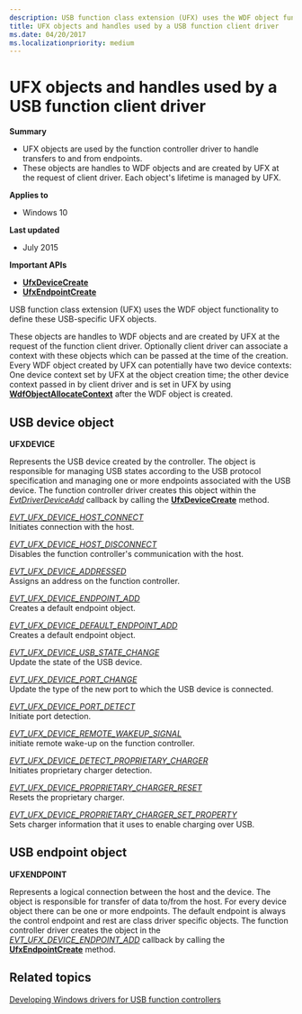 ```yaml
---
description: USB function class extension (UFX) uses the WDF object functionality to define these USB-specific UFX objects.
title: UFX objects and handles used by a USB function client driver
ms.date: 04/20/2017
ms.localizationpriority: medium
---
```


# UFX objects and handles used by a USB function client driver


**Summary**

-   UFX objects are used by the function controller driver to handle transfers to and from endpoints.
-   These objects are handles to WDF objects and are created by UFX at the request of client driver. Each object's lifetime is managed by UFX.

**Applies to**

-   Windows 10

**Last updated**

-   July 2015

**Important APIs**

-   [**UfxDeviceCreate**](https://docs.microsoft.com/windows-hardware/drivers/ddi/ufxclient/nf-ufxclient-ufxdevicecreate)
-   [**UfxEndpointCreate**](https://docs.microsoft.com/windows-hardware/drivers/ddi/ufxclient/nf-ufxclient-ufxendpointcreate)

USB function class extension (UFX) uses the WDF object functionality to define these USB-specific UFX objects.

These objects are handles to WDF objects and are created by UFX at the request of the function client driver. Optionally client driver can associate a context with these objects which can be passed at the time of the creation. Every WDF object created by UFX can potentially have two device contexts: One device context set by UFX at the object creation time; the other device context passed in by client driver and is set in UFX by using [**WdfObjectAllocateContext**](https://docs.microsoft.com/windows-hardware/drivers/ddi/wdfobject/nf-wdfobject-wdfobjectallocatecontext) after the WDF object is created.

## USB device object


**UFXDEVICE**

Represents the USB device created by the controller. The object is responsible for managing USB states according to the USB protocol specification and managing one or more endpoints associated with the USB device. The function controller driver creates this object within the [*EvtDriverDeviceAdd*](https://docs.microsoft.com/windows-hardware/drivers/ddi/wdfdriver/nc-wdfdriver-evt_wdf_driver_device_add) callback by calling the [**UfxDeviceCreate**](https://docs.microsoft.com/windows-hardware/drivers/ddi/ufxclient/nf-ufxclient-ufxdevicecreate) method.

[*EVT\_UFX\_DEVICE\_HOST\_CONNECT*](https://docs.microsoft.com/windows-hardware/drivers/ddi/ufxclient/nc-ufxclient-evt_ufx_device_host_connect)  
Initiates connection with the host.

[*EVT\_UFX\_DEVICE\_HOST\_DISCONNECT*](https://docs.microsoft.com/windows-hardware/drivers/ddi/ufxclient/nc-ufxclient-evt_ufx_device_host_disconnect)  
Disables the function controller's communication with the host.

[*EVT\_UFX\_DEVICE\_ADDRESSED*](https://docs.microsoft.com/windows-hardware/drivers/ddi/ufxclient/nc-ufxclient-evt_ufx_device_addressed)  
Assigns an address on the function controller.

[*EVT\_UFX\_DEVICE\_ENDPOINT\_ADD*](https://docs.microsoft.com/windows-hardware/drivers/ddi/ufxclient/nc-ufxclient-evt_ufx_device_endpoint_add)  
Creates a default endpoint object.

[*EVT\_UFX\_DEVICE\_DEFAULT\_ENDPOINT\_ADD*](https://docs.microsoft.com/windows-hardware/drivers/ddi/ufxclient/nc-ufxclient-evt_ufx_device_default_endpoint_add)  
Creates a default endpoint object.

[*EVT\_UFX\_DEVICE\_USB\_STATE\_CHANGE*](https://docs.microsoft.com/windows-hardware/drivers/ddi/ufxclient/nc-ufxclient-evt_ufx_device_usb_state_change)  
Update the state of the USB device.

[*EVT\_UFX\_DEVICE\_PORT\_CHANGE*](https://docs.microsoft.com/windows-hardware/drivers/ddi/ufxclient/nc-ufxclient-evt_ufx_device_port_change)  
Update the type of the new port to which the USB device is connected.

[*EVT\_UFX\_DEVICE\_PORT\_DETECT*](https://docs.microsoft.com/windows-hardware/drivers/ddi/ufxclient/nc-ufxclient-evt_ufx_device_port_detect)  
Initiate port detection.

[*EVT\_UFX\_DEVICE\_REMOTE\_WAKEUP\_SIGNAL*](https://docs.microsoft.com/windows-hardware/drivers/ddi/ufxclient/nc-ufxclient-evt_ufx_device_remote_wakeup_signal)  
initiate remote wake-up on the function controller.

[*EVT\_UFX\_DEVICE\_DETECT\_PROPRIETARY\_CHARGER*](https://docs.microsoft.com/windows-hardware/drivers/ddi/ufxclient/nc-ufxclient-evt_ufx_device_proprietary_charger_detect)  
Initiates proprietary charger detection.

[*EVT\_UFX\_DEVICE\_PROPRIETARY\_CHARGER\_RESET*](https://docs.microsoft.com/windows-hardware/drivers/ddi/ufxclient/nc-ufxclient-evt_ufx_device_proprietary_charger_reset)  
Resets the proprietary charger.

[*EVT\_UFX\_DEVICE\_PROPRIETARY\_CHARGER\_SET\_PROPERTY*](https://docs.microsoft.com/windows-hardware/drivers/ddi/ufxclient/nc-ufxclient-evt_ufx_device_proprietary_charger_set_property)  
Sets charger information that it uses to enable charging over USB.

## USB endpoint object


**UFXENDPOINT**

Represents a logical connection between the host and the device. The object is responsible for transfer of data to/from the host. For every device object there can be one or more endpoints. The default endpoint is always the control endpoint and rest are class driver specific objects. The function controller driver creates the object in the [*EVT\_UFX\_DEVICE\_ENDPOINT\_ADD*](https://docs.microsoft.com/windows-hardware/drivers/ddi/ufxclient/nc-ufxclient-evt_ufx_device_endpoint_add) callback by calling the [**UfxEndpointCreate**](https://docs.microsoft.com/windows-hardware/drivers/ddi/ufxclient/nf-ufxclient-ufxendpointcreate) method.

## Related topics
[Developing Windows drivers for USB function controllers](developing-windows-drivers-for-usb-function-controllers.md)  



